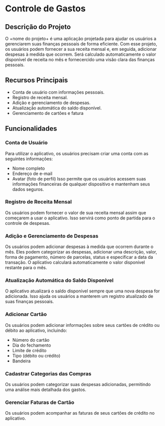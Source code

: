 # Controle de Gastos
## Descrição do Projeto
O +nome do projeto+ é uma aplicação projetada para ajudar os usuários a gerenciarem suas finanças pessoais de forma eficiente. Com esse projeto, os usuários podem fornecer a sua receita mensal e, em seguida, adicionar despesas à medida que ocorrem. Será calculado automaticamente o valor disponível de receita no mês e fornecercido uma visão clara das finanças pessoais.

## Recursos Principais
+ Conta de usuário com informações pessoais.
+ Registro de receita mensal.
+ Adição e gerenciamento de despesas.
+ Atualização automática do saldo disponível.
+ Gerenciamento de cartões e fatura

## Funcionalidades
### Conta de Usuário
Para utilizar o aplicativo, os usuários precisam criar uma conta com as seguintes informações:
+ Nome completo
+ Endereço de e-mail
+ Avatar (foto de perfil)
Isso permite que os usuários acessem suas informações financeiras de qualquer dispositivo e mantenham seus dados seguros.
  
### Registro de Receita Mensal
Os usuários podem fornecer o valor de sua receita mensal assim que começarem a usar o aplicativo. Isso servirá como ponto de partida para o controle de despesas.

### Adição e Gerenciamento de Despesas
Os usuários podem adicionar despesas à medida que ocorrem durante o mês. Eles podem categorizar as despesas, adicionar uma descrição, valor, forma de pagamento, número de parcelas, status e especificar a data da transação. O aplicativo calculará automaticamente o valor disponível restante para o mês.

### Atualização Automática do Saldo Disponível
O aplicativo atualizará o saldo disponível sempre que uma nova despesa for adicionada. Isso ajuda os usuários a manterem um registro atualizado de suas finanças pessoais.

### Adicionar Cartão
Os usuários podem adicionar informações sobre seus cartões de crédito ou débito ao aplicativo, incluindo:
+ Número do cartão
+ Dia do fechamento
+ Limite de crédito
+ Tipo (débito ou crédito)
+ Bandeira

### Cadastrar Categorias das Compras
Os usuários podem categorizar suas despesas adicionadas, permitindo uma análise mais detalhada dos gastos. 

### Gerenciar Faturas de Cartão
Os usuários podem acompanhar as faturas de seus cartões de crédito no aplicativo.

